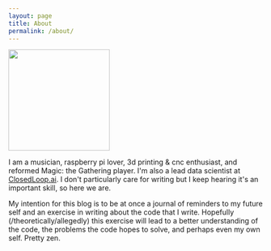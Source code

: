 ```yaml
---
layout: page
title: About
permalink: /about/
---
```


<img class="align-left" src="../assets/images/nnw.jpg" width="200" />
<a rel="me" href="https://vis.social/@n_sweep"></a>

I am a musician, raspberry pi lover, 3d printing & cnc enthusiast, and reformed
Magic: the Gathering player. I'm also a lead data scientist at
[ClosedLoop.ai](https://closedloop.ai). I don't particularly care for writing
but I keep hearing it's an important skill, so here we are.

My intention for this blog is to be at once a journal of reminders to my future
self and an exercise in writing about the code that I write. Hopefully
(/theoretically/allegedly) this exercise will lead to a better understanding of
the code, the problems the code hopes to solve, and perhaps even my own self.
Pretty zen.

